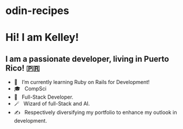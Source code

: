 # odin-recipes
<h1>Hi! I am Kelley!</h1>
<h2>I am a passionate developer, living in Puerto Rico! 🇵🇷</h2>

- 🔭 &nbsp; I’m currently learning Ruby on Rails for Development!
- 🎓 &nbsp; CompSci
- 💼 &nbsp; Full-Stack Developer.
- 🪄 &nbsp; Wizard of full-Stack and AI.
- ✍️ &nbsp; Respectively diversifying my portfolio to enhance my outlook in development.
